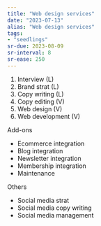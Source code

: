 ```yaml
---
title: "Web design services"
date: "2023-07-13"
alias: "Web design services"
tags:
- "seedlings"
sr-due: 2023-08-09
sr-interval: 8
sr-ease: 250
---
```


1. Interview (L)
2. Brand strat (L)
3. Copy writing (L)
4. Copy editing (V)
5. Web design (V)
6. Web development (V)

Add-ons
- Ecommerce integration
- Blog integration
- Newsletter integration
- Membership integration
- Maintenance

Others
- Social media strat
- Social media copy writing
- Social media management